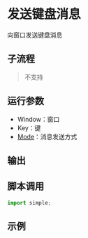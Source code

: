 # 发送键盘消息 
向窗口发送键盘消息

## 子流程
> 不支持


## 运行参数

* Window：窗口
* Key：键
* [Mode](../../enums/MessagePlaceMode.md)：消息发送方式


## 输出

    


## 脚本调用

```python
import simple;

```

## 示例